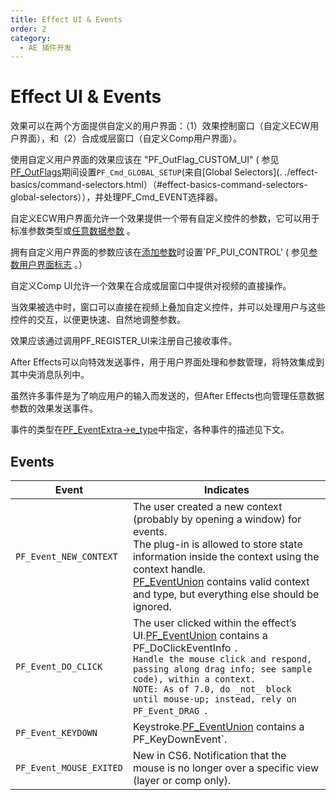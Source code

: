 ```yaml
---
title: Effect UI & Events
order: 2
category:
  - AE 插件开发
---
```

# Effect UI & Events

效果可以在两个方面提供自定义的用户界面：（1）效果控制窗口（自定义ECW用户界面），和（2）合成或层窗口（自定义Comp用户界面）。

使用自定义用户界面的效果应该在 "PF_OutFlag_CUSTOM_UI" ( 参见[PF_OutFlags](../effect-basics/PF_OutData.html)期间设置`PF_Cmd_GLOBAL_SETUP`(来自[Global Selectors](. ./effect-basics/command-selectors.html）（#effect-basics-command-selectors-global-selectors）），并处理PF_Cmd_EVENT选择器。

自定义ECW用户界面允许一个效果提供一个带有自定义控件的参数，它可以用于标准参数类型或[任意数据参数](.../effect-details/arbitrary-data-parameters.html) 。

拥有自定义用户界面的参数应该在[添加参数](.../effect-details/interaction-callback-functions.html)时设置`PF_PUI_CONTROL' ( 参见[参数用户界面标志](.../effect-basics/PF_ParamDef.html)  。）

自定义Comp UI允许一个效果在合成或层窗口中提供对视频的直接操作。

当效果被选中时，窗口可以直接在视频上叠加自定义控件，并可以处理用户与这些控件的交互，以便更快速、自然地调整参数。

效果应该通过调用PF_REGISTER_UI来注册自己接收事件。

After Effects可以向特效发送事件，用于用户界面处理和参数管理，将特效集成到其中央消息队列中。

虽然许多事件是为了响应用户的输入而发送的，但After Effects也向管理任意数据参数的效果发送事件。

事件的类型在[PF_EventExtra-&gt;e_type](PF_EventExtra.html)中指定，各种事件的描述见下文。

## Events

| **Event**           | **Indicates**                                                                                                                                                                                                                                                                                                                                                                                    |
| ------------------------- | ------------------------------------------------------------------------------------------------------------------------------------------------------------------------------------------------------------------------------------------------------------------------------------------------------------------------------------------------------------------------------------------------------ |
| `PF_Event_NEW_CONTEXT ` | The user created a new context (probably by opening a window) for events.<br />The plug-in is allowed to store state information inside the context using the context handle.<br />[PF_EventUnion](https://ae-plugins.docsforadobe.dev/effect-ui-events/PF_EventUnion.html#effect-ui-events-pf-eventunion) contains valid context and type, but everything else should be ignored.                        |
| `PF_Event_DO_CLICK `    | The user clicked within the effect’s UI.[PF_EventUnion](https://ae-plugins.docsforadobe.dev/effect-ui-events/PF_EventUnion.html#effect-ui-events-pf-eventunion) contains a PF_DoClickEventInfo `.`<br />`Handle the mouse click and respond, passing along drag info; see sample code), within a context.`<br />`NOTE: As of 7.0, do _not_ block until mouse-up; instead, rely on PF_Event_DRAG `. |
| `PF_Event_KEYDOWN `     | Keystroke.[PF_EventUnion](https://ae-plugins.docsforadobe.dev/effect-ui-events/PF_EventUnion.html#effect-ui-events-pf-eventunion) contains a PF_KeyDownEvent`.                                                                                                                                                                                                                                            |
| `PF_Event_MOUSE_EXITED` | New in CS6. Notification that the mouse is no longer over a specific view (layer or comp only).                                                                                                                                                                                                                                                                                                        |